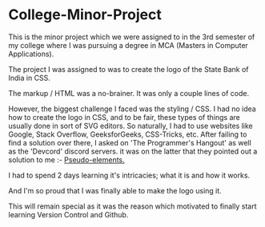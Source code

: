 # College-Minor-Project

 This is the minor project which we were assigned to in the 3rd semester of my college where I was pursuing a degree in MCA (Masters in Computer Applications).
 
 The project I was assigned to was to create the logo of the State Bank of India in CSS.
 
 The markup / HTML was a no-brainer. It was only a couple lines of code.
 
 However, the biggest challenge I faced was the styling / CSS. I had no idea how to create the logo in CSS, and to be fair, these types of things are usually done in sort of SVG editors. So naturally, I had to use websites like Google, Stack Overflow, GeeksforGeeks, CSS-Tricks, etc. After failing to find a solution over there, I asked on 'The Programmer's Hangout' as well as the 'Devcord' discord servers. it was on the latter that they pointed out a solution to me :- [Pseudo-elements.](https://www.w3schools.com/css/css_pseudo_elements.asp)
 
 I had to spend 2 days learning it's intricacies; what it is and how it works.
 
 And I'm so proud that I was finally able to make the logo using it.
 
 This will remain special as it was the reason which motivated to finally start learning Version Control and Github.
 
 

